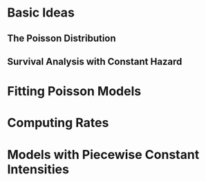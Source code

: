 # Basic Ideas
## The Poisson Distribution

## Survival Analysis with Constant Hazard
# Fitting Poisson Models
# Computing Rates
# Models with Piecewise Constant Intensities
